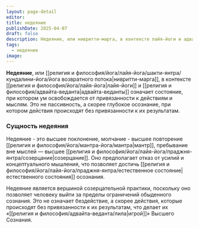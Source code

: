 ```yaml
---
layout: page-detail
editor: 
title: недеяние
publishDate: 2025-04-07
draft: false
description: Недеяние, или нивритти-марга, в контексте лайя-йоги и адвайта-веданты означает состояние, при котором ум освобождается от привязанности к действиям и мыслям. Это не пассивность, а скорее глубокое осознание, при котором действия происходят без привязанности к их результатам.
tags:
  - недеяние
image:
---
```

**Недеяние**, или [[религия и философия/йога/лайя-йога/шакти-янтра/кундалини-йога/йога возвратного потока|нивритти-марга]], в контексте [[религия и философия/йога/лайя-йога|лайя-йоги]] и [[религия и философия/адвайта-веданта|адвайта-веданты]] означает состояние, при котором ум освобождается от привязанности к действиям и мыслям. Это не пассивность, а скорее глубокое осознание, при котором действия происходят без привязанности к их результатам.

### Сущность недеяния

Недеяние - это высшее поклонение, молчание - высшее повторение [[религия и философия/йога/мантра-йога/мантра|мантр]], пребывание вне мыслей — высшее [[религия и философия/йога/лайя-йога/праджня-янтра/созерцание|созерцание]]. Оно предполагает отказ от усилий и концептуального мышления, что позволяет достичь [[религия и философия/йога/лайя-йога/праджня-янтра/естественное состояние|естественного состояния]] осознания.

Недеяние является вершиной созерцательной практики, поскольку оно позволяет человеку выйти за пределы ограничений обыденного сознания. Это не означает бездействие, а скорее действия, которые происходят без привязанности к их результатам, что делает их «[[религия и философия/адвайта-веданта/лила|игрой]]» Высшего Сознания.